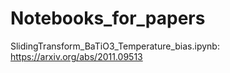 # Notebooks_for_papers
SlidingTransform_BaTiO3_Temperature_bias.ipynb: https://arxiv.org/abs/2011.09513
